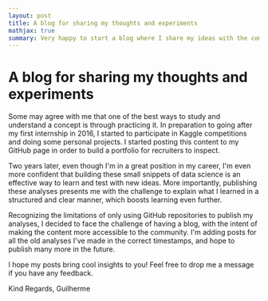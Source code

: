 ```yaml
---
layout: post
title: A blog for sharing my thoughts and experiments
mathjax: true
summary: Very happy to start a blog where I share my ideas with the community.
---
```


# A blog for sharing my thoughts and experiments

Some may agree with me that one of the best ways to study and understand a concept is through practicing it. In preparation to going after my first internship in 2016, I started to participate in Kaggle competitions and doing some personal projects. I started posting this content to my GitHub page in order to build a portfolio for recruiters to inspect.

Two years later, even though I'm in a great position in my career, I'm even more confident that building these small snippets of data science is an effective way to learn and test with new ideas. More importantly, publishing these analyses presents me with the challenge to explain what I learned in a structured and clear manner, which boosts learning even further.

Recognizing the limitations of only using GitHub repositories to publish my analyses, I decided to face the challenge of having a blog, with the intent of making the content more accessible to the community. I'm adding posts for all the old analyses I've made in the correct timestamps, and hope to publish many more in the future.

I hope my posts bring cool insights to you! Feel free to drop me a message if you have any feedback.

Kind Regards,
Guilherme
